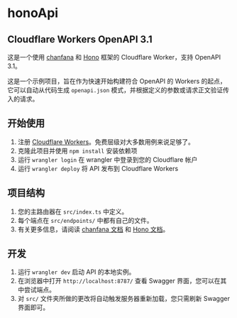 # honoApi
## Cloudflare Workers OpenAPI 3.1

这是一个使用 [chanfana](https://github.com/cloudflare/chanfana) 和 [Hono](https://github.com/honojs/hono) 框架的 Cloudflare Worker，支持 OpenAPI 3.1。

这是一个示例项目，旨在作为快速开始构建符合 OpenAPI 的 Workers 的起点，它可以自动从代码生成 `openapi.json` 模式，并根据定义的参数或请求正文验证传入的请求。

## 开始使用

1. 注册 [Cloudflare Workers](https://workers.dev)。免费层级对大多数用例来说足够了。
2. 克隆此项目并使用 `npm install` 安装依赖项
3. 运行 `wrangler login` 在 wrangler 中登录到您的 Cloudflare 帐户
4. 运行 `wrangler deploy` 将 API 发布到 Cloudflare Workers

## 项目结构

1. 您的主路由器在 `src/index.ts` 中定义。
2. 每个端点在 `src/endpoints/` 中都有自己的文件。
3. 有关更多信息，请阅读 [chanfana 文档](https://chanfana.pages.dev/) 和 [Hono 文档](https://hono.dev/docs)。

## 开发

1. 运行 `wrangler dev` 启动 API 的本地实例。
2. 在浏览器中打开 `http://localhost:8787/` 查看 Swagger 界面，您可以在其中尝试端点。
3. 对 `src/` 文件夹所做的更改将自动触发服务器重新加载，您只需刷新 Swagger 界面即可。
